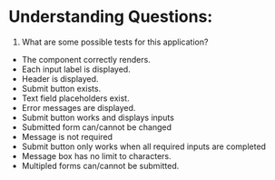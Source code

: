 # Understanding Questions:
1. What are some possible tests for this application?
* The component correctly renders.
* Each input label is displayed.
* Header is displayed.
* Submit button exists.
* Text field placeholders exist.
* Error messages are displayed.
* Submit button works and displays inputs
* Submitted form can/cannot be changed
* Message is not required
* Submit button only works when all required inputs are completed
* Message box has no limit to characters.
* Multipled forms can/cannot be submitted.
